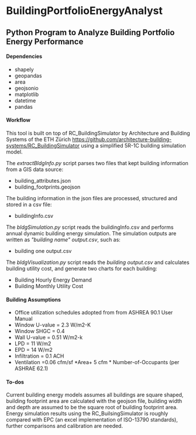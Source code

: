 # BuildingPortfolioEnergyAnalyst
## Python Program to Analyze Building Portfolio Energy Performance 

#### Dependencies
* shapely
* geopandas
* area
* geojsonio
* matplotlib
* datetime
* pandas

#### Workflow
This tool is built on top of RC_BuildingSimulator by Architecture and Building Systems of the ETH Zürich
https://github.com/architecture-building-systems/RC_BuildingSimulator
using a simplified 5R-1C building simulation model. 

The *extractBldgInfo.py* script parses two files that kept building information from a GIS data source: 
* building_attributes.json
* building_footprints.geojson

The building information in the json files are processed, structured and stored in a csv file:
* buildingInfo.csv

The *bldgSimulation.py* script reads the buildingInfo.csv and performs annual dynamic building energy simulation. The simulation outputs are written as *"building name" output.csv*, such as: 
* building one output.csv

The *bldgVisualization.py* script reads the *building output.csv* and calculates building utility cost, and generate two charts for each building:
* Building Hourly Energy Demand
* Building Monthly Utility Cost 

#### Building Assumptions
* Office utilization schedules adopted from from ASHREA 90.1 User Manual 
* Window U-value = 2.3 W/m2-K
* Window SHGC = 0.4 
* Wall U-value = 0.51 W/m2-k
* LPD = 11 W/m2
* EPD = 14 W/m2
* Infiltration = 0.1 ACH
* Ventilation =0.06 cfm/sf *Area+ 5 cfm * Number-of-Occupants (per ASHRAE 62.1) 

#### To-dos
Current building energy models assumes all buildings are square shaped, building footprint area are calculated with the geojson file, building width and depth are assumed to be the square root of building footprint area. 
Energy simulation results using the RC_BuilsingSimulator is roughly compared with EPC (an excel implementation of ISO-13790 standards), further comparisons and calibration are needed.  
